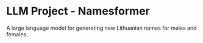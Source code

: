 # LLM Project - Namesformer

A large language model for generating new Lithuanian names for males and females.
